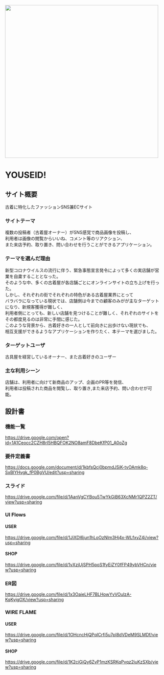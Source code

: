 <img src="https://user-images.githubusercontent.com/62044723/87220444-b8267a80-c39e-11ea-8117-771540e69820.png" width="500px">

# YOUSEID!

## サイト概要
古着に特化したファッションSNS兼ECサイト

### サイトテーマ
複数の投稿者（古着屋オーナー）がSNS感覚で商品画像を投稿し、<br>
利用者は画像の閲覧からいいね、コメント等のリアクション、<br>
また来店予約、取り置き、問い合わせを行うことができるアプリケーション。

### テーマを選んだ理由
新型コロナウイルスの流行に伴う、緊急事態宣言発令によって多くの実店舗が営業を自粛することとなった。<br>
そのような中、多くの古着屋が各店舗ごとにオンラインサイトの立ち上げを行った。<br>
しかし、それぞれの街でそれぞれの特色がある古着屋業界にとって<br>
バラバラになっている現状では、店舗側は今までの顧客のみがが主なターゲットになり、新規客獲得が難しく、<br>
利用者側にとっても、新しい店舗を見つけることが難しく、それぞれのサイトをその都度見るのは非常に手間に感じた。<br>
このような背景から、古着好きの一人として前向きに出歩けない現状でも、<br>
相互支援ができるようなアプリケーションを作りたく、本テーマを選びました。

### ターゲットユーザ
古具屋を経営しているオーナー、また古着好きのユーザー

### 主な利用シーン
店舗は、利用者に向けて新商品のアップ、企画のPR等を発信、<br>
利用者は投稿された商品を閲覧し、取り置き,また来店予約、問い合わせが可能。
<br>
## 設計書
### 機能一覧
<https://drive.google.com/open?id=1A1Ceocc2CZH8rI5HBQFOK2NO8amF8DbeKfP01_A0oZg>

### 要件定義書
<https://docs.google.com/document/d/1kbfsQcj0bpmdJSiK-tvOAmk8q-SxBlYHvgk_fP0BgVU/edit?usp=sharing>

### スライド
<https://drive.google.com/file/d/1AanVgCYBou5TwYkGiB63XcNMr1QPZ2ZT/view?usp=sharing>

### UI Flows
#### USER
<https://drive.google.com/file/d/1JiXDl6jun1hLoOzNlm3Hj4x-WLfxyZ4i/view?usp=sharing>
#### SHOP
<https://drive.google.com/file/d/1vXzjUjSPH5poS1fyEiZY0fFP49ybVHCn/view?usp=sharing>

### ER図
<https://drive.google.com/file/d/1x3OaieLHF7BLHowYvVOulzA-KqKyjgOX/view?usp=sharing>

### WIRE FLAME
#### USER
<https://drive.google.com/file/d/1OHcncHjQPqICrfi5u7pI8dVDeM9SLMDf/view?usp=sharing>
#### SHOP
<https://drive.google.com/file/d/1K2ciGiQy6ZvP1mzKSRKqPvqz2iuKzSXb/view?usp=sharing>

